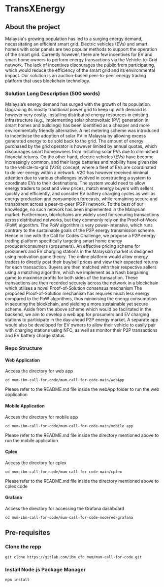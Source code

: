 # TransXEnergy



## About the project
Malaysia's growing population has led to a surging energy demand, necessitating an efficient smart grid. Electric vehicles (EVs) and smart homes with solar panels are two popular methods to support the operation of the smart grid. Currently however, there are few incentives for EV and smart home owners to perform energy transactions via the Vehicle-to-Grid network. The lack of incentives discourages the public from participating, which would reduce the efficiency of the smart grid and its environmental impact. Our solution is an auction-based peer-to-peer energy trading platform that uses blockchain technology.


### Solution Long Description (500 words)
Malaysia’s energy demand has surged with the growth of its population. Upgrading its mostly traditional power grid to keep up with demand is however very costly. Installing distributed energy resources in existing infrastructure (e.g., implementing solar photovoltaic (PV) generation in smart homes and buildings) has been identified as a cheaper and more environmentally friendly alternative. A net metering scheme was introduced to incentivise the adoption of solar PV in Malaysia by allowing excess generated energy to be sold back to the grid. The amount of energy purchased by the grid operator is however limited by annual quotas, which discourages smart homeowners from installing solar PVs due to diminished financial returns.
On the other hand, electric vehicles (EVs) have become increasingly common, and their large batteries and mobility have given rise to the vehicle-to-grid (V2G) concept, where a fleet of EVs are coordinated to deliver energy within a network. V2G has however received minimal attention due to various challenges involved in constructing a system to coordinate EVs to their destinations. The system would need to allow energy traders to post and view prices, match energy buyers with sellers quickly and efficiently, and consider EV battery charging cycles as well as energy production and consumption forecasts, while remaining secure and transparent across a peer-to-peer (P2P) network. To the best of our knowledge, no such network has been implemented in the Malaysian market. Furthermore, blockchains are widely used for securing transactions across distributed networks, but they commonly rely on the Proof-of-Work (PoW) algorithm. The PoW algorithm is very power-intensive, which runs contrary to the sustainable goals of the P2P energy transmission scheme.
Hence in line with the Call for Codes Challenge, we propose a P2P energy trading platform specifically targeting smart home energy producer/consumers (prosumers). An effective pricing scheme for prosumers and EV charging stations in the Malaysian market is designed using motivation game theory. The online platform would allow energy traders to directly post their buy/sell prices and view their expected returns for each transaction. Buyers are then matched with their respective sellers using a matching algorithm, which we implement as a Nash bargaining game to maximise profits for both sides of the transaction. These transactions are then recorded securely across the network in a blockchain which utilises a novel Proof-of-Solution consensus mechanism The proposed Proof-of-Solution mechanism has requires much less energy compared to the PoW algorithms, thus minimising the energy consumption in securing the blockchain, and yielding a more sustainable yet secure scheme.
Aside from the above scheme which would be facilitated in the backend, we aim to develop a web app for prosumers and EV charging stations to participate in the day-ahead P2P energy market. A separate app would also be developed for EV owners to allow their vehicle to easily pair with charging stations using NFC, as well as monitor their P2P transactions and EV battery charge status.


### Repo Structure

#### Web Application

Access the directory for web app
```
cd mum-ibm-call-for-code/mum-call-for-code-main/webApp
```
Please refer to the README.md file inside the webApp folder to run the web application


#### Mobile Application

Access the directory for mobile app
```
cd mum-ibm-call-for-code/mum-call-for-code-main/mobile_app
```
Please refer to the README.md file inside the directory mentioned above to run the mobile application


#### Cplex

Access the directory for cplex
```
cd mum-ibm-call-for-code/mum-call-for-code-main/cplex
```
Please refer to the README.md file inside the directory mentioned above to cplex code

#### Grafana
Access the directory for accessing the Grafana dashboard
```
cd mum-ibm-call-for-code/mum-call-for-code-nodered-grafana
```




## Pre-requisites

### Clone the repp

```
git clone https://gitlab.com/ibm_cfc_mum/mum-call-for-code.git
```

### Install Node.js Package Manager
```
npm install
```

